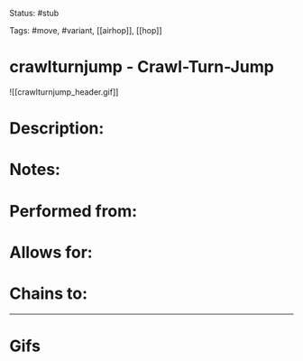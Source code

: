Status: #stub

Tags: #move, #variant, [[airhop]], [[hop]]

# crawlturnjump - Crawl-Turn-Jump
![[crawlturnjump_header.gif]]
# Description:


# Notes:


# Performed from:


# Allows for:


# Chains to:


___
# Gifs
